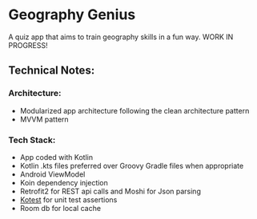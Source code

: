 # Geography Genius
A quiz app that aims to train geography skills in a fun way. WORK IN PROGRESS!

## Technical Notes:

### Architecture:
 * Modularized app architecture following the clean architecture pattern
 * MVVM pattern
 
### Tech Stack:
 * App coded with Kotlin
 * Kotlin .kts files preferred over Groovy Gradle files when appropriate
 * Android ViewModel
 * Koin dependency injection
 * Retrofit2 for REST api calls and Moshi for Json parsing
 * [Kotest](https://github.com/kotest/kotest) for unit test assertions
 * Room db for local cache